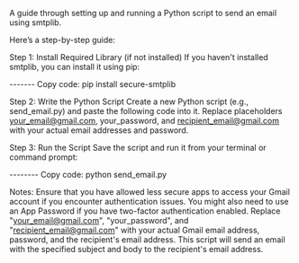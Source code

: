A guide through setting up and running a Python script to send an email using smtplib. 

Here’s a step-by-step guide:

Step 1: Install Required Library (if not installed)
If you haven't installed smtplib, you can install it using pip:

-------   Copy code:  pip install secure-smtplib





Step 2: Write the Python Script
Create a new Python script (e.g., send_email.py) and paste the following code into it. Replace placeholders your_email@gmail.com, your_password, and recipient_email@gmail.com with your actual email addresses and password.




Step 3: Run the Script
Save the script and run it from your terminal or command prompt:

--------   Copy code:     python send_email.py



Notes:
Ensure that you have allowed less secure apps to access your Gmail account if you encounter authentication issues. You might also need to use an App Password if you have two-factor authentication enabled.
Replace "your_email@gmail.com", "your_password", and "recipient_email@gmail.com" with your actual Gmail email address, password, and the recipient's email address.
This script will send an email with the specified subject and body to the recipient's email address.
